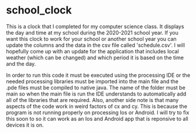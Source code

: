 # school_clock
This is a clock that I completed for my computer science class. It displays the day and time at my school during the 2020-2021 school year. If you want this clock to work for your school or another school year you can update the columns and the data in the csv file called 'schedule.csv'. I will hopefully come up with an update for the application that includes local weather (which can be changed) and which period it is based on the time and the day.

In order to run this code it must be executed using the processing IDE or the needed processing libraries must be imported into the main file and the .pde files must be compiled to native java. The name of the folder must be main so when the main file is run the IDE understands to automatically add all of the libraries that are required. Also, another side note is that many aspects of the code work in weird factors of cx and cy. This is because the program is not running properly on processing Ios or Android. I will try to fix this soon to so it can work as an Ios and Android app that is reponsive to all devices it is on.
